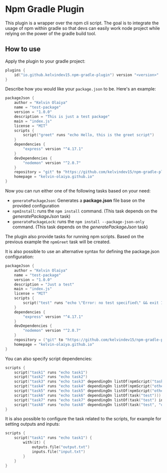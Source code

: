 # Npm Gradle Plugin

This plugin is a wrapper over the npm cli script. The goal is to integrate the usage of npm within gradle so that devs can easily work node project while relying on the power of the gradle build tool.

## How to use

Apply the plugin to your gradle project:

```kotlin
plugins {
    id("io.github.kelvindev15.npm-gradle-plugin") version "<version>"
}
```

Describe how you would like your `package.json` to be. Here's an example:

```kotlin
packageJson {
    author = "Kelvin Olaiya"
    name = "test-package"
    version = "1.0.0"
    description = "This is just a test package"
    main = "index.js"
    license = "MIT"
    scripts {
        script("greet" runs "echo Hello, this is the greet script")
    }
    dependencies {
        "express" version "^4.17.1"
    }
    devDependencies {
        "nodemon" version "^2.0.7"
    }
    repository = "git" to "https://github.com/kelvindev15/npm-gradle-plugin"
    homepage = "kelvin-olaiya.github.io"
}
```

Now you can run either one of the following tasks based on your need:

* `generatePackageJson`: Generates a **package.json** file base on the provided configuration
* `npmInstall`: runs the `npm install` command. (This task depends on the *generatePackageJson* task)
* `generatePackageLock`: runs the `npm install --package-json-only` command. (This task depends on the *generatePackageJson* task)

The plugin also provide tasks for running npm scripts. 
Based on the previous example the `npmGreet` task will be created.

It is also possible to use an alternative syntax for defining the package.json configuration:

```kotlin
packageJson {
    author = "Kelvin Olaiya"
    name = "test-package"
    version = "1.0.0"
    description = "Just a test"
    main = "index.js"
    license = "MIT"
    scripts {
        script("test" runs "echo \"Error: no test specified\" && exit 1")
    }
    dependencies {
        "express" version "^4.17.1"
    }
    devDependencies {
        "nodemon" version "^2.0.7"
    }
    repository = ("git" to "https://github.com/kelvindev15/npm-gradle-plugin")
    homepage = "kelvin-olaiya.github.io"
}
```

You can also specify script dependencies:

```kotlin
scripts {
    script("task1" runs "echo task1")
    script("task2" runs "echo task2")
    script("task3" runs "echo task3" dependingOn listOf(npmScript("task1"), npmScript("task2")))
    script("task4" runs "echo task4" dependingOn listOf(npmScript("otherTask") inProject "other"))
    script("task5" runs "echo task5" dependingOn listOf(npmScript("otherTask", "other")))
    script("task6" runs "echo task6" dependingOn listOf(task("test")))
    script("task7" runs "echo task7" dependingOn listOf(task("test") inProject "other"))
    script("task8" runs "echo task8" dependingOn listOf(task("test", "other")))
}
```

It is also possible to configure the task related to the scripts, for example for setting outputs and inputs:

```kotlin
scripts {
    script("task1" runs "echo task1") {
        with(it) {
            outputs.file("output.txt")
            inputs.file("input.txt")
        }
    }
}
```
